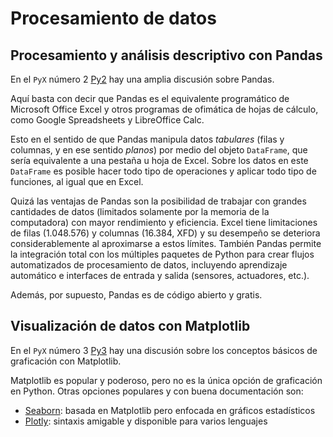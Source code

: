 # Procesamiento de datos

## Procesamiento y análisis descriptivo con Pandas

En el `PyX` número 2 [Py2](https://github.com/fabianabarca/python) hay una amplia discusión sobre Pandas.

Aquí basta con decir que Pandas es el equivalente programático de Microsoft Office Excel y otros programas de ofimática de hojas de cálculo, como Google Spreadsheets y LibreOffice Calc.

Esto en el sentido de que Pandas manipula datos *tabulares* (filas y columnas, y en ese sentido *planos*) por medio del objeto `DataFrame`, que sería equivalente a una pestaña u hoja de Excel. Sobre los datos en este `DataFrame` es posible hacer todo tipo de operaciones y aplicar todo tipo de funciones, al igual que en Excel. 

Quizá las ventajas de Pandas son la posibilidad de trabajar con grandes cantidades de datos (limitados solamente por la memoria de la computadora) con mayor rendimiento y eficiencia. Excel tiene limitaciones de filas (1.048.576) y columnas (16.384, XFD) y su desempeño se deteriora considerablemente al aproximarse a estos límites. También Pandas permite la integración total con los múltiples paquetes de Python para crear flujos automatizados de procesamiento de datos, incluyendo aprendizaje automático e interfaces de entrada y salida (sensores, actuadores, etc.).

Además, por supuesto, Pandas es de código abierto y gratis.

## Visualización de datos con Matplotlib

En el `PyX` número 3 [Py3](https://github.com/fabianabarca/python) hay una discusión sobre los conceptos básicos de graficación con Matplotlib.

Matplotlib es popular y poderoso, pero no es la única opción de graficación en Python. Otras opciones populares y con buena documentación son:

- [Seaborn](https://seaborn.pydata.org/): basada en Matplotlib pero enfocada en gráficos estadísticos
- [Plotly](https://plotly.com/): sintaxis amigable y disponible para varios lenguajes
